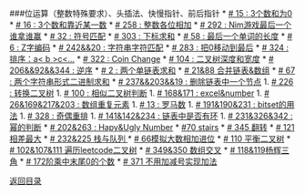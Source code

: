 ###位运算（整数特殊要求）、头插法、快慢指针、前后指针
* 
[# 15 : 3个数和为0](3Sum.md)
* 
[# 16 : 3个数和靠近某一数](3Sum-Closest.md)
* 
[# 258 : 整数各位相加](add_digits.md)
* 
[# 292 : Nim游戏最后一个谁拿谁赢](Nim_game.md)
* 
[# 32 : 符号匹配](Longest_Valid_Parentheses.md)
* 
[# 303 : 下标求和](sum_between_indices.md)
* 
[# 58 : 最后一个单词的长度](Length_last_word.md)
* 
[# 6 : Z字编码](ZigZag_conversion.md)
* 
[# 242&&20 : 字符串字符匹配](anagram.md)
* 
[# 283 : 把0移动到最后](movezeroes.md)
* 
[# 324 : 排序：a< b >c<...](324_Wiggle_sort.md)
* 
[# 322 : Coin Change](coin_change.md)
* 
[# 104 : 二叉树深度和宽度](depthofbinarytree.md)
* 
[# 206&&92&&344 : 逆序](rslinked.md)
* 
[# 2 : 两个单链表求和](sl_sum.md)
* 
[# 21&88 合并链表&数组](list_merge.md)
* 
[# 67 : 两个字符串形式二进制求和](67.md)
* 
[# 237&&203&&19 : 删除链表中一个节点](node.md)
1. 
[# 226 : 转换二叉树](invert.md)
1. 
[# 100 : 相似二叉树判断](same_binary.md)
1. 
[# 168&171 : excel&number](excel.md)
1. 
[# 26&169&217&203 : 数组重复元素](dup.md)
1. 
[# 13 : 罗马数](roman_int.md)
1. 
[# 191&190&231 : bitset的用法](bitset.md)
1. 
[# 328  : 奇偶重排](odd_even.md)
1. 
[# 141&142&234 :  链表中是否有环](palindrome.md)
1. 
[# 231&326&342  : 幂的判断](power.md)
* 
[# 202&263  : Hapy&Ugly Number](hunumber.md)
* 
[#70 stairs](fib.md)
* 
[# 345 翻转](reser.md)
* 
[# 121 相差最大](diffmax.md)
* 
[# 232&225  栈与队列 ](stack_q.md)
* 
[#  66模拟大数相加进位](jinbit.md)
* 
[# 110 平衡二叉树](balance.md)
* 
[# 102&107&111 遍历leetcode二叉树](bottom_up.md)
* 
[# 349&350 数组交叉](intersection.md)
* 
[# 118&119杨辉三角](pascal.md)
* 
[# 172阶乘中末尾0的个数](sum_0.md)
* 
[# 371 不用加减号实现加法](without.md)


[返回目录](../README.md)